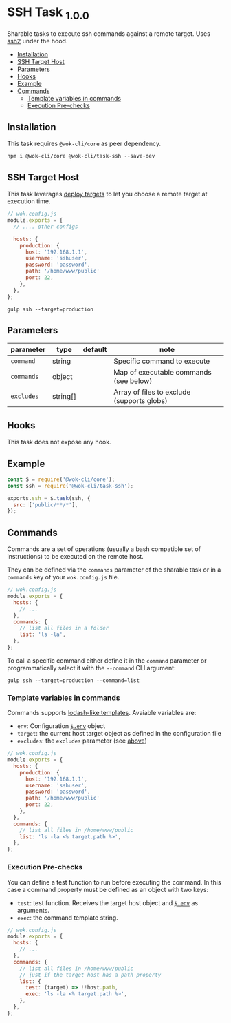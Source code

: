 # SSH Task <sub>1.0.0<sub>

Sharable tasks to execute ssh commands against a remote target. Uses [ssh2](https://github.com/mscdex/ssh2) under the hood.

<!-- TOC -->

- [Installation](#installation)
- [SSH Target Host](#ssh-target-host)
- [Parameters](#parameters)
- [Hooks](#hooks)
- [Example](#example)
- [Commands](#commands)
  - [Template variables in commands](#template-variables-in-commands)
  - [Execution Pre-checks](#execution-pre-checks)

<!-- /TOC -->

## Installation

This task requires `@wok-cli/core` as peer dependency.

```
npm i @wok-cli/core @wok-cli/task-ssh --save-dev
```

## SSH Target Host

This task leverages [deploy targets](packages/core/cli#deploy-hosts-and-targets) to let you choose a remote target at execution time.

```js
// wok.config.js
module.exports = {
  // .... other configs

  hosts: {
    production: {
      host: '192.168.1.1',
      username: 'sshuser',
      password: 'password',
      path: '/home/www/public'
      port: 22,
    },
  },
};
```

```
gulp ssh --target=production
```

## Parameters

| parameter  | type     | default | note                                       |
| ---------- | -------- | ------- | ------------------------------------------ |
| `command`  | string   |         | Specific command to execute                |
| `commands` | object   |         | Map of executable commands (see below)     |
| `excludes` | string[] |         | Array of files to exclude (supports globs) |

## Hooks

This task does not expose any hook.

## Example

```js
const $ = require('@wok-cli/core');
const ssh = require('@wok-cli/task-ssh');

exports.ssh = $.task(ssh, {
  src: ['public/**/*'],
});
```

## Commands

Commands are a set of operations (usually a bash compatible set of instructions) to be executed on the remote host.

They can be defined via the `commands` parameter of the sharable task or in a `commands` key of your `wok.config.js` file.

```js
// wok.config.js
module.exports = {
  hosts: {
    // ...
  },
  commands: {
    // list all files in a folder
    list: 'ls -la',
  },
};
```

To call a specific command either define it in the `command` parameter or programmatically select it with the `--command` CLI argument:

```
gulp ssh --target=production --command=list
```

### Template variables in commands

Commands supports [lodash-like templates](https://lodash.com/docs/4.17.14#template). Avaiable variables are:

- `env`: Configuration [`$.env`](/packages/core/configuration?id=env) object
- `target`: the current host target object as defined in the configuration file
- `excludes`: the `excludes` parameter (see [above](#parameters))

```js
// wok.config.js
module.exports = {
  hosts: {
    production: {
      host: '192.168.1.1',
      username: 'sshuser',
      password: 'password',
      path: '/home/www/public'
      port: 22,
    },
  },
  commands: {
    // list all files in /home/www/public
    list: 'ls -la <% target.path %>',
  },
};
```

### Execution Pre-checks

You can define a test function to run before executing the command. In this case a command property must be defined as an object with two keys:

- `test`: test function. Receives the target host object and [`$.env`](packages/core/configuration#env) as arguments.
- `exec`: the command template string.

```js
// wok.config.js
module.exports = {
  hosts: {
    // ...
  },
  commands: {
    // list all files in /home/www/public
    // just if the target host has a path property
    list: {
      test: (target) => !!host.path,
      exec: 'ls -la <% target.path %>',
    },
  },
};
```
